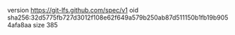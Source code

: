 version https://git-lfs.github.com/spec/v1
oid sha256:32d5775fb727d3012f108e62f649a579b250ab87d511150b1fb19b9054afa8aa
size 385
